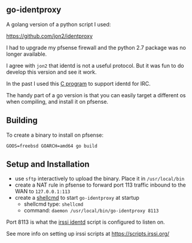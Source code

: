 ## go-identproxy

A golang version of a python script I used:

https://github.com/jon2/identproxy

I had to upgrade my pfsense firewall and the python 2.7 package was no longer
available.

I agree with `jon2` that identd is not a useful protocol. But it was fun to do
develop this version and see it work.

In the past I used this [C
program](http://www.clock.org/~fair/opinion/identd.c) to support identd for IRC.

The handy part of a go version is that you can easily target a different os
when compiling, and install it on pfsense.

## Building

To create a binary to install on pfsense:

```
GOOS=freebsd GOARCH=amd64 go build
```

## Setup and Installation

* use `sftp` interactively to upload the binary. Place it in `/usr/local/bin`
* create a NAT rule in pfsense to forward port 113 traffic inbound to the WAN to `127.0.0.1:113`
* create a [shellcmd](https://docs.netgate.com/pfsense/en/latest/development/executing-commands-at-boot-time.html)
  to start `go-identproxy` at startup
  * shellcmd type: `shellcmd`
  * command: `daemon /usr/local/bin/go-identproxy 8113`

Port 8113 is what the [irssi
identd](https://github.com/irssi/scripts.irssi.org/blob/master/scripts/identd.pl)
script is configured to listen on.

See more info on setting up irssi scripts at https://scripts.irssi.org/
